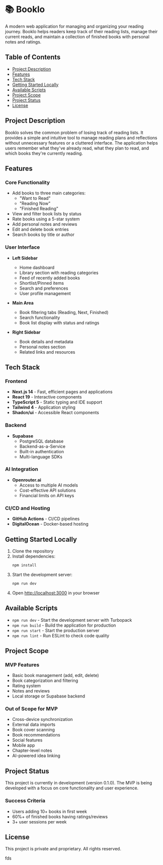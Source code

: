 # 📚 Booklo

A modern web application for managing and organizing your reading journey. Booklo helps readers keep track of their reading lists, manage their current reads, and maintain a collection of finished books with personal notes and ratings.

## Table of Contents
- [Project Description](#project-description)
- [Features](#features)
- [Tech Stack](#tech-stack)
- [Getting Started Locally](#getting-started-locally)
- [Available Scripts](#available-scripts)
- [Project Scope](#project-scope)
- [Project Status](#project-status)
- [License](#license)

## Project Description

Booklo solves the common problem of losing track of reading lists. It provides a simple and intuitive tool to manage reading plans and reflections without unnecessary features or a cluttered interface. The application helps users remember what they've already read, what they plan to read, and which books they're currently reading.

## Features

### Core Functionality
- Add books to three main categories:
  - "Want to Read"
  - "Reading Now"
  - "Finished Reading"
- View and filter book lists by status
- Rate books using a 5-star system
- Add personal notes and reviews
- Edit and delete book entries
- Search books by title or author

### User Interface
- **Left Sidebar**
  - Home dashboard
  - Library section with reading categories
  - Feed of recently added books
  - Shortlist/Pinned items
  - Search and preferences
  - User profile management

- **Main Area**
  - Book filtering tabs (Reading, Next, Finished)
  - Search functionality
  - Book list display with status and ratings

- **Right Sidebar**
  - Book details and metadata
  - Personal notes section
  - Related links and resources

## Tech Stack

### Frontend
- **Next.js 14** - Fast, efficient pages and applications
- **React 19** - Interactive components
- **TypeScript 5** - Static typing and IDE support
- **Tailwind 4** - Application styling
- **Shadcn/ui** - Accessible React components

### Backend
- **Supabase**
  - PostgreSQL database
  - Backend-as-a-Service
  - Built-in authentication
  - Multi-language SDKs

### AI Integration
- **Openrouter.ai**
  - Access to multiple AI models
  - Cost-effective API solutions
  - Financial limits on API keys

### CI/CD and Hosting
- **GitHub Actions** - CI/CD pipelines
- **DigitalOcean** - Docker-based hosting

## Getting Started Locally

1. Clone the repository
2. Install dependencies:
   ```bash
   npm install
   ```
3. Start the development server:
   ```bash
   npm run dev
   ```
4. Open [http://localhost:3000](http://localhost:3000) in your browser

## Available Scripts

- `npm run dev` - Start the development server with Turbopack
- `npm run build` - Build the application for production
- `npm run start` - Start the production server
- `npm run lint` - Run ESLint to check code quality

## Project Scope

### MVP Features
- Basic book management (add, edit, delete)
- Book categorization and filtering
- Rating system
- Notes and reviews
- Local storage or Supabase backend

### Out of Scope for MVP
- Cross-device synchronization
- External data imports
- Book cover scanning
- Book recommendations
- Social features
- Mobile app
- Chapter-level notes
- AI-powered idea linking

## Project Status

This project is currently in development (version 0.1.0). The MVP is being developed with a focus on core functionality and user experience.

### Success Criteria
- Users adding 10+ books in first week
- 60%+ of finished books having ratings/reviews
- 3+ user sessions per week

## License

This project is private and proprietary. All rights reserved.

fds